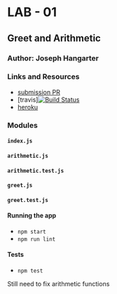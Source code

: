 # LAB - 01

## Greet and Arithmetic

### Author: Joseph Hangarter

### Links and Resources
* [submission PR](https://github.com/401-advanced-javascriptnights-joseph/lab-01-greet-and-arithmetic/pull/3)
* [travis][![Build Status](https://travis-ci.com/401-advanced-javascriptnights-joseph/lab-01-greet-and-arithmetic.svg?branch=master)](https://travis-ci.com/401-advanced-javascriptnights-joseph/lab-01-greet-and-arithmetic)
* [heroku](https://lab-01-greet-and-arithmetic.herokuapp.com/)

### Modules
#### `index.js`
#### `arithmetic.js`
#### `arithmetic.test.js`
#### `greet.js`
#### `greet.test.js`

#### Running the app
* `npm start`
* `npm run lint`
  
#### Tests
* `npm test`

Still need to fix arithmetic functions
